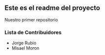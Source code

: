 ## Este es el readme del proyecto

Nuestro primer repositorio


### Lista de Contribuidores

* Jorge Rubio
* Misael Moron
